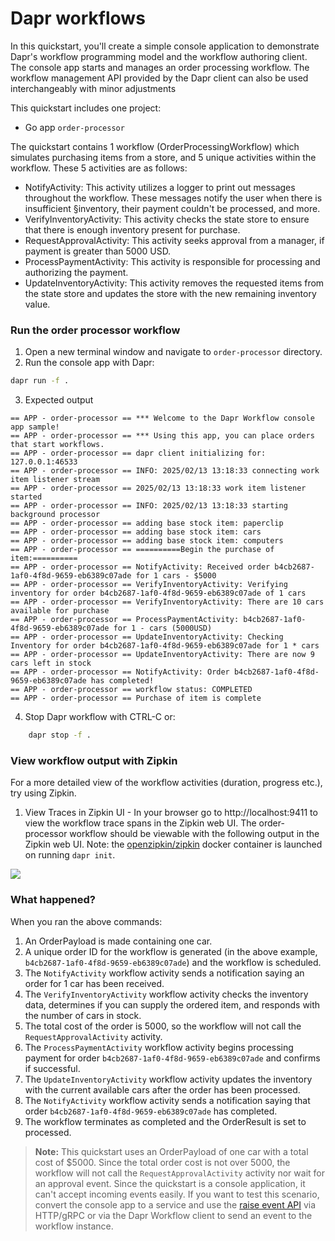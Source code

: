 # Dapr workflows

In this quickstart, you'll create a simple console application to demonstrate Dapr's workflow programming model and the workflow authoring client. The console app 
starts and manages an order processing workflow.
The workflow management API provided by the Dapr client can also be used interchangeably with minor adjustments

This quickstart includes one project:

- Go app `order-processor` 

The quickstart contains 1 workflow (OrderProcessingWorkflow) which simulates purchasing items from a store, and 5 unique activities within the workflow. These 5 
activities are as follows:

- NotifyActivity: This activity utilizes a logger to print out messages throughout the workflow. These messages notify the user when there is insufficient 
§inventory, their payment couldn't be processed, and more.
- VerifyInventoryActivity: This activity checks the state store to ensure that there is enough inventory present for purchase.
- RequestApprovalActivity: This activity seeks approval from a manager, if payment is greater than 5000 USD.
- ProcessPaymentActivity: This activity is responsible for processing and authorizing the payment.
- UpdateInventoryActivity: This activity removes the requested items from the state store and updates the store with the new remaining inventory value.

### Run the order processor workflow

1. Open a new terminal window and navigate to `order-processor` directory.
2. Run the console app with Dapr: 
<!-- STEP
name: Running this example
expected_stdout_lines:
  - "for 1 cars - $5000"
  - "There are 10 cars available for purchase"
  - "There are now 9 cars left in stock"
  - "workflow status: COMPLETED"
output_match_mode: substring
background: false
timeout_seconds: 120
sleep: 30
-->

```sh
dapr run -f .
```

<!-- END_STEP -->

3. Expected output

```
== APP - order-processor == *** Welcome to the Dapr Workflow console app sample!
== APP - order-processor == *** Using this app, you can place orders that start workflows.
== APP - order-processor == dapr client initializing for: 127.0.0.1:46533
== APP - order-processor == INFO: 2025/02/13 13:18:33 connecting work item listener stream
== APP - order-processor == 2025/02/13 13:18:33 work item listener started
== APP - order-processor == INFO: 2025/02/13 13:18:33 starting background processor
== APP - order-processor == adding base stock item: paperclip
== APP - order-processor == adding base stock item: cars
== APP - order-processor == adding base stock item: computers
== APP - order-processor == ==========Begin the purchase of item:==========
== APP - order-processor == NotifyActivity: Received order b4cb2687-1af0-4f8d-9659-eb6389c07ade for 1 cars - $5000
== APP - order-processor == VerifyInventoryActivity: Verifying inventory for order b4cb2687-1af0-4f8d-9659-eb6389c07ade of 1 cars
== APP - order-processor == VerifyInventoryActivity: There are 10 cars available for purchase
== APP - order-processor == ProcessPaymentActivity: b4cb2687-1af0-4f8d-9659-eb6389c07ade for 1 - cars (5000USD)
== APP - order-processor == UpdateInventoryActivity: Checking Inventory for order b4cb2687-1af0-4f8d-9659-eb6389c07ade for 1 * cars
== APP - order-processor == UpdateInventoryActivity: There are now 9 cars left in stock
== APP - order-processor == NotifyActivity: Order b4cb2687-1af0-4f8d-9659-eb6389c07ade has completed!
== APP - order-processor == workflow status: COMPLETED
== APP - order-processor == Purchase of item is complete
```

4. Stop Dapr workflow with CTRL-C or:

```sh
    dapr stop -f .
```

### View workflow output with Zipkin

For a more detailed view of the workflow activities (duration, progress etc.), try using Zipkin.

1. View Traces in Zipkin UI - In your browser go to http://localhost:9411 to view the workflow trace spans in the Zipkin web UI. The order-processor workflow 
should be viewable with the following output in the Zipkin web UI. Note: the [openzipkin/zipkin](https://hub.docker.com/r/openzipkin/zipkin/) docker container is 
launched on running `dapr init`.

<img src="img/workflow-trace-spans-zipkin.png">

### What happened? 

When you ran the above commands:

1. An OrderPayload is made containing one car.
2. A unique order ID for the workflow is generated (in the above example, `b4cb2687-1af0-4f8d-9659-eb6389c07ade`) and the workflow is scheduled.
3. The `NotifyActivity` workflow activity sends a notification saying an order for 1 car has been received.
4. The `VerifyInventoryActivity` workflow activity checks the inventory data, determines if you can supply the ordered item, and responds with the number of cars in stock.
5. The total cost of the order is 5000, so the workflow will not call the `RequestApprovalActivity` activity.
6. The `ProcessPaymentActivity` workflow activity begins processing payment for order `b4cb2687-1af0-4f8d-9659-eb6389c07ade` and confirms if successful.
7. The `UpdateInventoryActivity` workflow activity updates the inventory with the current available cars after the order has been processed.
8. The `NotifyActivity` workflow activity sends a notification saying that order `b4cb2687-1af0-4f8d-9659-eb6389c07ade` has completed.
9. The workflow terminates as completed and the OrderResult is set to processed.

> **Note:** This quickstart uses an OrderPayload of one car with a total cost of $5000. Since the total order cost is not over 5000, the workflow will not call the `RequestApprovalActivity` activity nor wait for an approval event. Since the quickstart is a console application, it can't accept incoming events easily. If you want to test this scenario, convert the console app to a service and use the [raise event API](https://docs.dapr.io/reference/api/workflow_api/#raise-event-request) via HTTP/gRPC or via the Dapr Workflow client to send an event to the workflow instance.